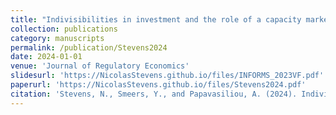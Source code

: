 ```yaml
---
title: "Indivisibilities in investment and the role of a capacity market"
collection: publications
category: manuscripts
permalink: /publication/Stevens2024
date: 2024-01-01
venue: 'Journal of Regulatory Economics'
slidesurl: 'https://NicolasStevens.github.io/files/INFORMS_2023VF.pdf'
paperurl: 'https://NicolasStevens.github.io/files/Stevens2024.pdf'
citation: 'Stevens, N., Smeers, Y., and Papavasiliou, A. (2024). Indivisibilities in investment and the role of a capacity market. Journal of Regulatory Economics, 66, pp. 238–272.'
---
```

